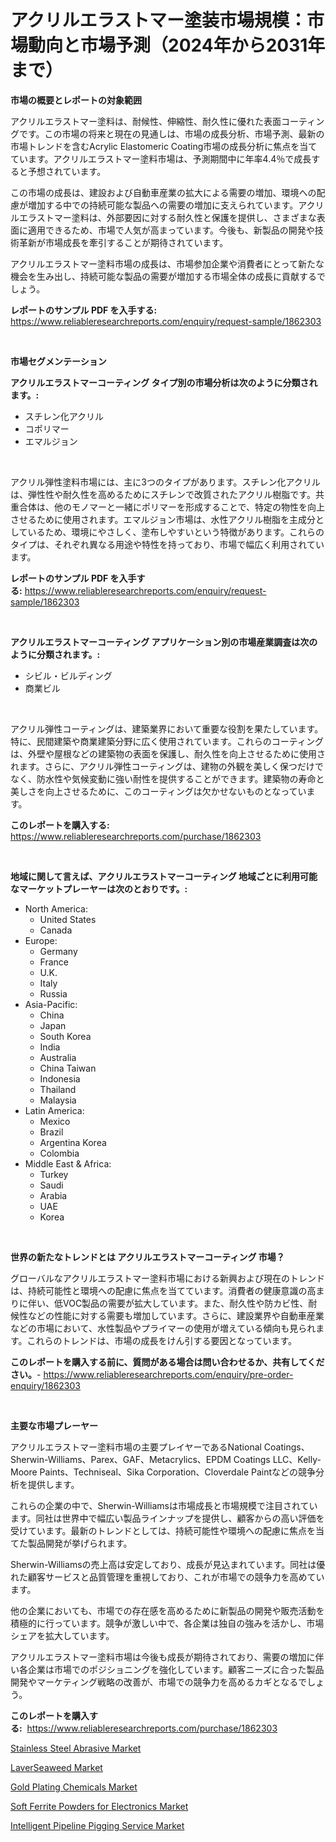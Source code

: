 <p><h1>アクリルエラストマー塗装市場規模：市場動向と市場予測（2024年から2031年まで）</h1></p><p><strong>市場の概要とレポートの対象範囲</strong></p>
<p><p>アクリルエラストマー塗料は、耐候性、伸縮性、耐久性に優れた表面コーティングです。この市場の将来と現在の見通しは、市場の成長分析、市場予測、最新の市場トレンドを含むAcrylic Elastomeric Coating市場の成長分析に焦点を当てています。アクリルエラストマー塗料市場は、予測期間中に年率4.4％で成長すると予想されています。</p><p>この市場の成長は、建設および自動車産業の拡大による需要の増加、環境への配慮が増加する中での持続可能な製品への需要の増加に支えられています。アクリルエラストマー塗料は、外部要因に対する耐久性と保護を提供し、さまざまな表面に適用できるため、市場で人気が高まっています。今後も、新製品の開発や技術革新が市場成長を牽引することが期待されています。</p><p>アクリルエラストマー塗料市場の成長は、市場参加企業や消費者にとって新たな機会を生み出し、持続可能な製品の需要が増加する市場全体の成長に貢献するでしょう。</p></p>
<p><strong>レポートのサンプル PDF を入手する:</strong> <a href="https://www.reliableresearchreports.com/enquiry/request-sample/1862303">https://www.reliableresearchreports.com/enquiry/request-sample/1862303</a></p>
<p>&nbsp;</p>
<p><strong>市場セグメンテーション</strong></p>
<p><strong>アクリルエラストマーコーティング タイプ別の市場分析は次のように分類されます。:</strong></p>
<p><ul><li>スチレン化アクリル</li><li>コポリマー</li><li>エマルジョン</li></ul></p>
<p>&nbsp;</p>
<p><p>アクリル弾性塗料市場には、主に3つのタイプがあります。スチレン化アクリルは、弾性性や耐久性を高めるためにスチレンで改質されたアクリル樹脂です。共重合体は、他のモノマーと一緒にポリマーを形成することで、特定の物性を向上させるために使用されます。エマルジョン市場は、水性アクリル樹脂を主成分としているため、環境にやさしく、塗布しやすいという特徴があります。これらのタイプは、それぞれ異なる用途や特性を持っており、市場で幅広く利用されています。</p></p>
<p><strong>レポートのサンプル PDF を入手する:</strong>&nbsp;<a href="https://www.reliableresearchreports.com/enquiry/request-sample/1862303">https://www.reliableresearchreports.com/enquiry/request-sample/1862303</a></p>
<p>&nbsp;</p>
<p><strong> アクリルエラストマーコーティング アプリケーション別の市場産業調査は次のように分類されます。:</strong></p>
<p><ul><li>シビル・ビルディング</li><li>商業ビル</li></ul></p>
<p>&nbsp;</p>
<p><p>アクリル弾性コーティングは、建築業界において重要な役割を果たしています。特に、民間建築や商業建築分野に広く使用されています。これらのコーティングは、外壁や屋根などの建築物の表面を保護し、耐久性を向上させるために使用されます。さらに、アクリル弾性コーティングは、建物の外観を美しく保つだけでなく、防水性や気候変動に強い耐性を提供することができます。建築物の寿命と美しさを向上させるために、このコーティングは欠かせないものとなっています。</p></p>
<p><strong>このレポートを購入する:</strong>&nbsp; <a href="https://www.reliableresearchreports.com/purchase/1862303">https://www.reliableresearchreports.com/purchase/1862303</a></p>
<p>&nbsp;</p>
<p><strong>地域に関して言えば、アクリルエラストマーコーティング 地域ごとに利用可能なマーケットプレーヤーは次のとおりです。:</strong></p>
<p><ul>
    <li>
        North America:
        <ul>
            <li>United States</li>
            <li>Canada</li>
        </ul>
    </li>
    <li>
        Europe:
        <ul>
            <li>Germany</li>
            <li>France</li>
            <li>U.K.</li>
            <li>Italy</li>
            <li>Russia</li>
        </ul>
    </li>
    <li>
        Asia-Pacific:
        <ul>
            <li>China</li>
            <li>Japan</li>
            <li>South Korea</li>
            <li>India</li>
            <li>Australia</li>
            <li>China Taiwan</li>
            <li>Indonesia</li>
            <li>Thailand</li>
            <li>Malaysia</li>
        </ul>
    </li>
    <li>
        Latin America:
        <ul>
            <li>Mexico</li>
            <li>Brazil</li>
            <li>Argentina Korea</li>
            <li>Colombia</li>
        </ul>
    </li>
    <li>
        Middle East & Africa:
        <ul>
            <li>Turkey</li>
            <li>Saudi</li>
            <li>Arabia</li>
            <li>UAE</li>
            <li>Korea</li>
        </ul>
    </li>
    </ul></p>
<p>&nbsp;</p>
<p><strong>世界の新たなトレンドとは アクリルエラストマーコーティング 市場？</strong></p>
<p><p>グローバルなアクリルエラストマー塗料市場における新興および現在のトレンドは、持続可能性と環境への配慮に焦点を当てています。消費者の健康意識の高まりに伴い、低VOC製品の需要が拡大しています。また、耐久性や防カビ性、耐候性などの性能に対する需要も増加しています。さらに、建設業界や自動車産業などの市場において、水性製品やプライマーの使用が増えている傾向も見られます。これらのトレンドは、市場の成長をけん引する要因となっています。</p></p>
<p><strong>このレポートを購入する前に、質問がある場合は問い合わせるか、共有してください。</strong>- <a href="https://www.reliableresearchreports.com/enquiry/pre-order-enquiry/1862303">https://www.reliableresearchreports.com/enquiry/pre-order-enquiry/1862303</a></p>
<p>&nbsp;</p>
<p><strong>主要な市場プレーヤー</strong></p>
<p><p>アクリルエラストマー塗料市場の主要プレイヤーであるNational Coatings、Sherwin-Williams、Parex、GAF、Metacrylics、EPDM Coatings LLC、Kelly-Moore Paints、Techniseal、Sika Corporation、Cloverdale Paintなどの競争分析を提供します。</p><p>これらの企業の中で、Sherwin-Williamsは市場成長と市場規模で注目されています。同社は世界中で幅広い製品ラインナップを提供し、顧客からの高い評価を受けています。最新のトレンドとしては、持続可能性や環境への配慮に焦点を当てた製品開発が挙げられます。</p><p>Sherwin-Williamsの売上高は安定しており、成長が見込まれています。同社は優れた顧客サービスと品質管理を重視しており、これが市場での競争力を高めています。</p><p>他の企業においても、市場での存在感を高めるために新製品の開発や販売活動を積極的に行っています。競争が激しい中で、各企業は独自の強みを活かし、市場シェアを拡大しています。</p><p>アクリルエラストマー塗料市場は今後も成長が期待されており、需要の増加に伴い各企業は市場でのポジショニングを強化しています。顧客ニーズに合った製品開発やマーケティング戦略の改善が、市場での競争力を高めるカギとなるでしょう。</p></p>
<p><strong>このレポートを購入する:</strong>&nbsp;&nbsp;<a href="https://www.reliableresearchreports.com/purchase/1862303">https://www.reliableresearchreports.com/purchase/1862303</a></p>
<p><p><a href="https://github.com/lbird53714/Market-Research-Report-List-3/blob/main/stainless-steel-abrasive-market.md">Stainless Steel Abrasive Market</a></p><p><a href="https://view.publitas.com/reportprime-1/laverseaweed-market-analysis-examines-its-scope-on-growth-opportunities-and-forecasted-trends-spanning-from-2023-to-2030/">LaverSeaweed Market</a></p><p><a href="https://github.com/dringals/Market-Research-Report-List-3/blob/main/gold-plating-chemicals-market.md">Gold Plating Chemicals Market</a></p><p><a href="https://issuu.com/reportprime-2/docs/soft-ferrite-powders-for-electronics-market-size-2">Soft Ferrite Powders for Electronics Market</a></p><p><a href="https://bubble-tree-ea4.notion.site/Intelligent-Pipeline-Pigging-Service-Market-Growth-Market-Trends-COVID-19-Impact-and-Forecasts-fo-f30e0b4e002b43d5963f948b4d4cfedf">Intelligent Pipeline Pigging Service Market</a></p></p>